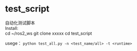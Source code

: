 # test_script
自动化测试脚本  
Install:  
cd ~/ros2_ws
git clone xxxxx
cd test_script

usege：   `python test_all.py -n <test_name/all> -t <runtime>`
